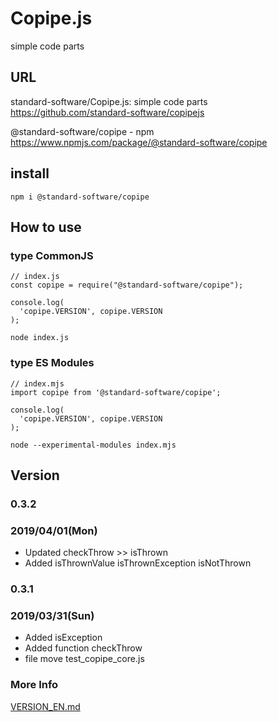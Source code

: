 # Copipe.js
simple code parts

## URL
standard-software/Copipe.js: simple code parts  
https://github.com/standard-software/copipejs

@standard-software/copipe - npm  
https://www.npmjs.com/package/@standard-software/copipe


## install
    npm i @standard-software/copipe

## How to use

### type CommonJS

```
// index.js
const copipe = require("@standard-software/copipe");

console.log(
  'copipe.VERSION', copipe.VERSION
);
```
    node index.js

### type ES Modules

```
// index.mjs
import copipe from '@standard-software/copipe';

console.log(
  'copipe.VERSION', copipe.VERSION
);
```
    node --experimental-modules index.mjs


## Version

### 0.3.2
### 2019/04/01(Mon)
- Updated checkThrow >> isThrown
- Added isThrownValue isThrownException isNotThrown

### 0.3.1
### 2019/03/31(Sun)
- Added isException
- Added function checkThrow
- file move test_copipe_core.js

### More Info
[VERSION_EN.md](https://github.com/standard-software/copipejs/blob/master/VERSION_EN.md)

